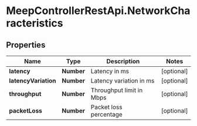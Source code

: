 # MeepControllerRestApi.NetworkCharacteristics

## Properties
Name | Type | Description | Notes
------------ | ------------- | ------------- | -------------
**latency** | **Number** | Latency in ms | [optional] 
**latencyVariation** | **Number** | Latency variation in ms | [optional] 
**throughput** | **Number** | Throughput limit in Mbps | [optional] 
**packetLoss** | **Number** | Packet loss percentage | [optional] 



